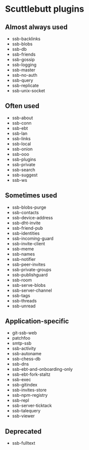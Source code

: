 # Scuttlebutt plugins

## Almost always used

- ssb-backlinks
- ssb-blobs
- ssb-db
- ssb-friends
- ssb-gossip
- ssb-logging
- ssb-master
- ssb-no-auth
- ssb-query
- ssb-replicate
- ssb-unix-socket

## Often used

- ssb-about
- ssb-conn
- ssb-ebt
- ssb-lan
- ssb-links
- ssb-local
- ssb-onion
- ssb-ooo
- ssb-plugins
- ssb-private
- ssb-search
- ssb-suggest
- ssb-ws

## Sometimes used

- ssb-blobs-purge
- ssb-contacts
- ssb-device-address
- ssb-dht-invite
- ssb-friend-pub
- ssb-identities
- ssb-incoming-guard
- ssb-invite-client
- ssb-meme
- ssb-names
- ssb-notifier
- ssb-peer-invites
- ssb-private-groups
- ssb-publishguard
- ssb-room
- ssb-serve-blobs
- ssb-server-channel
- ssb-tags
- ssb-threads
- ssb-unread

## Application-specific

- git-ssb-web
- patchfoo
- smtp-ssb
- ssb-activity
- ssb-autoname
- ssb-chess-db
- ssb-dns
- ssb-ebt-and-onboarding-only
- ssb-ebt-fork-staltz
- ssb-exec
- ssb-gitindex
- ssb-invites-store
- ssb-npm-registry
- ssb-repl
- ssb-server-ticktack
- ssb-talequery
- ssb-viewer

## Deprecated

- ssb-fulltext
